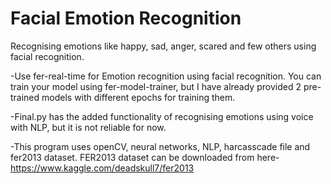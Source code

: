 # Facial Emotion Recognition
Recognising emotions like happy, sad, anger, scared and few others using facial recognition.

-Use fer-real-time for Emotion recognition using facial recognition.
You can train your model using fer-model-trainer, but I have already provided 2 pre-trained models with different epochs for training them.

-Final.py has the added functionality of recognising emotions using voice with NLP, but it is not reliable for now. 

-This program uses openCV, neural networks, NLP, harcasscade file and fer2013 dataset.
FER2013 dataset can be downloaded from here- https://www.kaggle.com/deadskull7/fer2013

